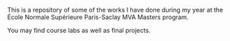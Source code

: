This is a repository of some of the works I have done during my year at the École Normale Supérieure Paris-Saclay MVA Masters program.

You may find course labs as well as final projects.
